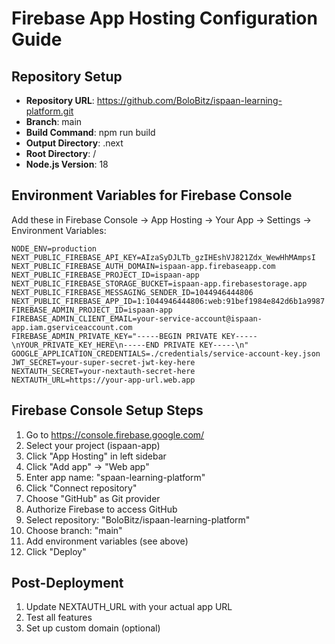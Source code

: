 # Firebase App Hosting Configuration Guide

## Repository Setup
- **Repository URL**: https://github.com/BoloBitz/ispaan-learning-platform.git
- **Branch**: main
- **Build Command**: npm run build
- **Output Directory**: .next
- **Root Directory**: /
- **Node.js Version**: 18

## Environment Variables for Firebase Console

Add these in Firebase Console → App Hosting → Your App → Settings → Environment Variables:

```env
NODE_ENV=production
NEXT_PUBLIC_FIREBASE_API_KEY=AIzaSyDJLTb_gzIHEshVJ821Zdx_WewHhMAmpsI
NEXT_PUBLIC_FIREBASE_AUTH_DOMAIN=ispaan-app.firebaseapp.com
NEXT_PUBLIC_FIREBASE_PROJECT_ID=ispaan-app
NEXT_PUBLIC_FIREBASE_STORAGE_BUCKET=ispaan-app.firebasestorage.app
NEXT_PUBLIC_FIREBASE_MESSAGING_SENDER_ID=1044946444806
NEXT_PUBLIC_FIREBASE_APP_ID=1:1044946444806:web:91bef1984e842d6b1a9987
FIREBASE_ADMIN_PROJECT_ID=ispaan-app
FIREBASE_ADMIN_CLIENT_EMAIL=your-service-account@ispaan-app.iam.gserviceaccount.com
FIREBASE_ADMIN_PRIVATE_KEY="-----BEGIN PRIVATE KEY-----\nYOUR_PRIVATE_KEY_HERE\n-----END PRIVATE KEY-----\n"
GOOGLE_APPLICATION_CREDENTIALS=./credentials/service-account-key.json
JWT_SECRET=your-super-secret-jwt-key-here
NEXTAUTH_SECRET=your-nextauth-secret-here
NEXTAUTH_URL=https://your-app-url.web.app
```

## Firebase Console Setup Steps

1. Go to https://console.firebase.google.com/
2. Select your project (ispaan-app)
3. Click "App Hosting" in left sidebar
4. Click "Add app" → "Web app"
5. Enter app name: "spaan-learning-platform"
6. Click "Connect repository"
7. Choose "GitHub" as Git provider
8. Authorize Firebase to access GitHub
9. Select repository: "BoloBitz/ispaan-learning-platform"
10. Choose branch: "main"
11. Add environment variables (see above)
12. Click "Deploy"

## Post-Deployment

1. Update NEXTAUTH_URL with your actual app URL
2. Test all features
3. Set up custom domain (optional)
